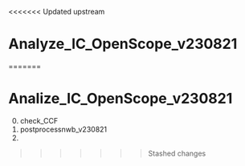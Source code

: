 <<<<<<< Updated upstream
# Analyze_IC_OpenScope_v230821
=======
# Analize_IC_OpenScope_v230821

0. check_CCF
1. postprocessnwb_v230821
2. 
>>>>>>> Stashed changes
